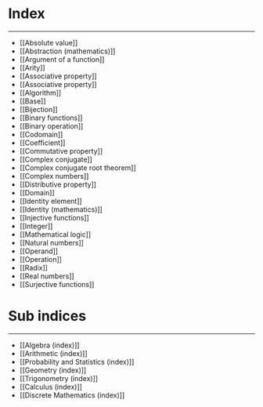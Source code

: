 # Index
---
- [[Absolute value]]
- [[Abstraction (mathematics)]]
- [[Argument of a function]]
- [[Arity]]
- [[Associative property]]
- [[Associative property]]
- [[Algorithm]]
- [[Base]]
- [[Bijection]]
- [[Binary functions]]
- [[Binary operation]]
- [[Codomain]]
- [[Coefficient]]
- [[Commutative property]]
- [[Complex conjugate]]
- [[Complex conjugate root theorem]]
- [[Complex numbers]]
- [[Distributive property]]
- [[Domain]]
- [[Identity element]]
- [[Identity (mathematics)]]
- [[Injective functions]]
- [[Integer]]
- [[Mathematical logic]]
- [[Natural numbers]]
- [[Operand]]
- [[Operation]]
- [[Radix]]
- [[Real numbers]]
- [[Surjective functions]]

# Sub indices 
---
- [[Algebra (index)]]
- [[Arithmetic (index)]]
- [[Probability and Statistics (index)]]
- [[Geometry (index)]]
- [[Trigonometry (index)]]
- [[Calculus (index)]]
- [[Discrete Mathematics (index)]]